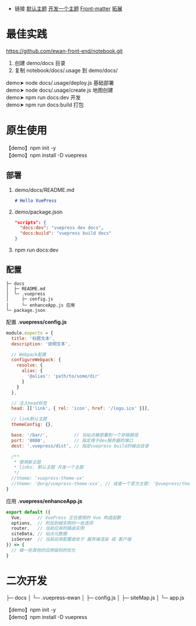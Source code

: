 

- 链接
[默认主题](./default-theme)  [开发一个主题](./new-theme) [Front-matter](./front-matter)  [拓展](./tuozhan) 

# 最佳实践
https://github.com/ewan-front-end/notebook.git

1. 创建 demo/docs 目录
2. 复制 notebook/docs/.usage 到 demo/docs/

demo➤ node docs/.usage/deploy.js    基础部署<br>
demo➤ node docs/.usage/create.js    地图创建<br>
demo➤ npm run docs:dev              开发<br>
demo➤ npm run docs:build            打包<br>


# 原生使用

【demo】npm init -y<br>
【demo】npm install -D vuepress

## 部署
1. demo/docs/README.md
    ```md
    # Hello VuePress

    ```
2. demo/package.json
    ```json 
    "scripts": {
      "docs:dev": "vuepress dev docs",
      "docs:build": "vuepress build docs" 
    }
    ```
3. npm run docs:dev

## 配置
```
├─ docs
│  ├─ README.md
│  └─ .vuepress
│     ├─ config.js
│     └─ enhanceApp.js 应用
└─ package.json
```

 
配置 **.vuepress/config.js**
```js
module.exports = {
  title: '标题文本',
  description: '说明文本',

  // Webpack配置
  configureWebpack: {
    resolve: {
      alias: {
        '@alias': 'path/to/some/dir'
      }
    }
  }, 

  // 注入head标签                     
  head: [['link', { rel: 'icon', href: '/logo.ico' }]], 

  // link默认主题
  themeConfig: {},                                  

  base: '/bar/',          // 当站点被部署到一个非根路径
  port: '8080',           // 指定用于dev服务器的端口
  dest: '.vuepress/dist', // 指定vuepress build的输出目录

  /**
   * 使用新主题
   * links: 默认主题 开发一个主题
   */
  //theme: 'vuepress-theme-xx'
  //theme: '@org/vuepress-theme-xxx', // 或者一个官方主题: '@vuepress/theme-xxx'
}
```
应用 **.vuepress/enhanceApp.js**
```js
export default ({
  Vue,      // VuePress 正在使用的 Vue 构造函数
  options,  // 附加到根实例的一些选项
  router,   // 当前应用的路由实例
  siteData, // 站点元数据
  isServer  // 当前应用配置是处于 服务端渲染 或 客户端
}) => {
  // 做一些其他的应用级别的优化
}
```







# 二次开发
├─ docs
│  └─ .vuepress-ewan
│     ├─ config.js
│     ├─ siteMap.js
│     └─ app.js 

【demo】npm init -y<br>
【demo】npm install -D vuepress






